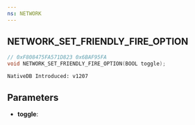 ```yaml
---
ns: NETWORK
---
```

## NETWORK_SET_FRIENDLY_FIRE_OPTION

```c
// 0xF808475FA571D823 0x6BAF95FA
void NETWORK_SET_FRIENDLY_FIRE_OPTION(BOOL toggle);
```

```
NativeDB Introduced: v1207
```

## Parameters
* **toggle**:
